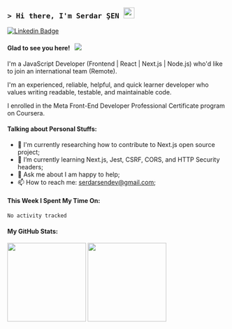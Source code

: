### <samp>&gt; Hi there, I'm Serdar ŞEN <img src="https://media.giphy.com/media/hvRJCLFzcasrR4ia7z/giphy.gif" width="25"> </samp>


[![Linkedin Badge](https://img.shields.io/badge/-LinkedIn-0e76a8?style=flat-square&logo=Linkedin&logoColor=white)](https://www.linkedin.com/in/serdarsen/)


#### Glad to see you here! &nbsp; ![](https://visitor-badge.glitch.me/badge?page_id=serdarsen.serdarsen)

I'm a JavaScript Developer (Frontend | React | Next.js | Node.js) who'd like to join an international team (Remote).

I'm an experienced, reliable, helpful, and quick learner developer who values writing readable, testable, and maintainable code.

I enrolled in the Meta Front-End Developer Professional Certificate program on Coursera.

#### Talking about Personal Stuffs:
- 🔭 I'm currently researching how to contribute to Next.js open source project;
- 🌱 I’m currently learning Next.js, Jest, CSRF, CORS, and HTTP Security headers;
- 💬 Ask me about I am happy to help;
- 📫 How to reach me: serdarsendev@gmail.com;

#### This Week I Spent My Time On:
<!--START_SECTION:waka-->
```text
No activity tracked
```
<!--END_SECTION:waka-->

#### My GitHub Stats:
<p>
  <img height="180em" src="https://github-readme-stats.vercel.app/api?username=serdarsen&show_icons=true&hide_border=true&&count_private=true&include_all_commits=true&theme=dracula" />
  <img height="180em" src="https://github-readme-stats.vercel.app/api/top-langs/?username=serdarsen&exclude_repo=KNN-Image-Classification&show_icons=true&hide_border=true&layout=compact&langs_count=8&theme=dracula"/>
</p>